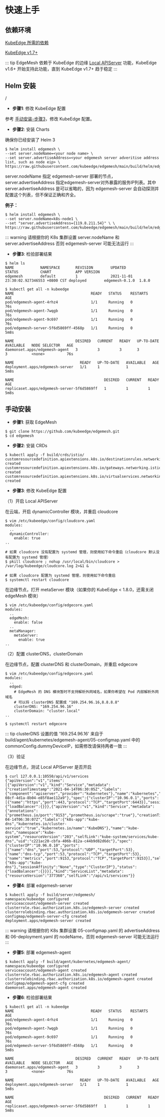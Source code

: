 # 快速上手

## 依赖环境

[KubeEdge 所需的依赖](https://kubeedge.io/en/docs/#dependencies)

[KubeEdge v1.7+](https://github.com/kubeedge/kubeedge/releases)

::: tip
EdgeMesh 依赖于 KubeEdge 的边缘 [Local APIServer](https://github.com/kubeedge/kubeedge/blob/master/CHANGELOG/CHANGELOG-1.6.md) 功能，KubeEdge v1.6+ 开始支持此功能，直到 KubeEdge v1.7+ 趋于稳定
:::

## Helm 安装
/
- **步骤1**: 修改 KubeEdge 配置

参考 [手动安装-步骤3](#step3)，修改 KubeEdge 配置。

- **步骤2**: 安装 Charts

确保你已经安装了 Helm 3

```
$ helm install edgemesh \
--set server.nodeName=<your node name> \
--set server.advertiseAddress=<your edgemesh server adveritise address list, such as node eip> \
https://raw.githubusercontent.com/kubeedge/edgemesh/main/build/helm/edgemesh.tgz
```

server.nodeName 指定 edgemesh-server 部署的节点，server.advertiseAddress 指定edgemesh-server对外暴露的服务IP列表。其中 server.advertiseAddress 是可以省略的，因为 edgemesh-server 会自动探测并配置这个列表，但不保证正确和齐全。

**例子：**

```shell
$ helm install edgemesh \
--set server.nodeName=k8s-node1 \
--set "server.advertiseAddress={119.8.211.54}" \ \
https://raw.githubusercontent.com/kubeedge/edgemesh/main/build/helm/edgemesh.tgz
```

::: warning
请根据你的 K8s 集群设置 server.nodeName 和 server.advertiseAddress 否则 edgemesh-server 可能无法运行
:::

- **步骤3**: 检验部署结果

```shell
$ helm ls
NAME            NAMESPACE       REVISION        UPDATED                                 STATUS          CHART           APP VERSION
edgemesh        default         1               2021-11-01 23:30:02.927346553 +0800 CST deployed        edgemesh-0.1.0  1.8.0
```

```shell
$ kubectl get all -n kubeedge
NAME                                   READY   STATUS    RESTARTS   AGE
pod/edgemesh-agent-4rhz4               1/1     Running   0          76s
pod/edgemesh-agent-7wqgb               1/1     Running   0          76s
pod/edgemesh-agent-9c697               1/1     Running   0          76s
pod/edgemesh-server-5f6d5869ff-4568p   1/1     Running   0          5m8s

NAME                            DESIRED   CURRENT   READY   UP-TO-DATE   AVAILABLE   NODE SELECTOR   AGE
daemonset.apps/edgemesh-agent   3         3         3       3            3           <none>          76s

NAME                              READY   UP-TO-DATE   AVAILABLE   AGE
deployment.apps/edgemesh-server   1/1     1            1           5m8s

NAME                                         DESIRED   CURRENT   READY   AGE
replicaset.apps/edgemesh-server-5f6d5869ff   1         1         1       5m8s
```

## 手动安装

- **步骤1**: 获取 EdgeMesh

```shell
$ git clone https://github.com/kubeedge/edgemesh.git
$ cd edgemesh
```

<a name="step3"></a>
- **步骤2**: 安装 CRDs

```shell
$ kubectl apply -f build/crds/istio/
customresourcedefinition.apiextensions.k8s.io/destinationrules.networking.istio.io created
customresourcedefinition.apiextensions.k8s.io/gateways.networking.istio.io created
customresourcedefinition.apiextensions.k8s.io/virtualservices.networking.istio.io created
```

- **步骤3**: 修改 KubeEdge 配置

（1）开启 Local APIServer

在云端，开启 dynamicController 模块，并重启 cloudcore

```shell
$ vim /etc/kubeedge/config/cloudcore.yaml
modules:
  ..
  dynamicController:
    enable: true
..
```

```shell
# 如果 cloudcore 没有配置为 systemd 管理，则使用如下命令重启（cloudcore 默认没有配置为 systemd 管理）
$ pkill cloudcore ; nohup /usr/local/bin/cloudcore > /var/log/kubeedge/cloudcore.log 2>&1 &

# 如果 cloudcore 配置为 systemd 管理，则使用如下命令重启
$ systemctl restart cloudcore
```

在边缘节点，打开 metaServer 模块（如果你的 KubeEdge < 1.8.0，还需关闭 edgeMesh 模块）

```shell
$ vim /etc/kubeedge/config/edgecore.yaml
modules:
  ..
  edgeMesh:
    enable: false
  ..
  metaManager:
    metaServer:
      enable: true
..
```

（2）配置 clusterDNS，clusterDomain

在边缘节点，配置 clusterDNS 和 clusterDomain，并重启 edgecore

```shell
$ vim /etc/kubeedge/config/edgecore.yaml
modules:
  ..
  edged:
    # EdgeMesh 的 DNS 模块暂时不支持解析外网域名，如果你希望在 Pod 内部解析外网域名
    # 可以将 clusterDNS 配置成 "169.254.96.16,8.8.8.8"
    clusterDNS: "169.254.96.16"
    clusterDomain: "cluster.local"
..
```

```shell
$ systemctl restart edgecore
```

::: tip
clusterDNS 设置的值 '169.254.96.16' 来自于 build/agent/kubernetes/edgemesh-agent/05-configmap.yaml 中的 commonConfig.dummyDeviceIP，如需修改请保持两者一致
:::

（3）验证

在边缘节点，测试 Local APIServer 是否开启

```shell
$ curl 127.0.0.1:10550/api/v1/services
{"apiVersion":"v1","items":[{"apiVersion":"v1","kind":"Service","metadata":{"creationTimestamp":"2021-04-14T06:30:05Z","labels":{"component":"apiserver","provider":"kubernetes"},"name":"kubernetes","namespace":"default","resourceVersion":"147","selfLink":"default/services/kubernetes","uid":"55eeebea-08cf-4d1a-8b04-e85f8ae112a9"},"spec":{"clusterIP":"10.96.0.1","ports":[{"name":"https","port":443,"protocol":"TCP","targetPort":6443}],"sessionAffinity":"None","type":"ClusterIP"},"status":{"loadBalancer":{}}},{"apiVersion":"v1","kind":"Service","metadata":{"annotations":{"prometheus.io/port":"9153","prometheus.io/scrape":"true"},"creationTimestamp":"2021-04-14T06:30:07Z","labels":{"k8s-app":"kube-dns","kubernetes.io/cluster-service":"true","kubernetes.io/name":"KubeDNS"},"name":"kube-dns","namespace":"kube-system","resourceVersion":"203","selfLink":"kube-system/services/kube-dns","uid":"c221ac20-cbfa-406b-812a-c44b9d82d6dc"},"spec":{"clusterIP":"10.96.0.10","ports":[{"name":"dns","port":53,"protocol":"UDP","targetPort":53},{"name":"dns-tcp","port":53,"protocol":"TCP","targetPort":53},{"name":"metrics","port":9153,"protocol":"TCP","targetPort":9153}],"selector":{"k8s-app":"kube-dns"},"sessionAffinity":"None","type":"ClusterIP"},"status":{"loadBalancer":{}}}],"kind":"ServiceList","metadata":{"resourceVersion":"377360","selfLink":"/api/v1/services"}}
```

- **步骤4**: 部署 edgemesh-server

```shell
$ kubectl apply -f build/server/edgemesh/
namespace/kubeedge configured
serviceaccount/edgemesh-server created
clusterrole.rbac.authorization.k8s.io/edgemesh-server created
clusterrolebinding.rbac.authorization.k8s.io/edgemesh-server created
configmap/edgemesh-server-cfg created
deployment.apps/edgemesh-server created
```

::: warning
请根据你的 K8s 集群设置 05-configmap.yaml 的 advertiseAddress 和 06-deployment.yaml 的 nodeName，否则 edgemesh-server 可能无法运行
:::

- **步骤5**: 部署 edgemesh-agent

```shell
$ kubectl apply -f build/agent/kubernetes/edgemesh-agent/
namespace/kubeedge configured
serviceaccount/edgemesh-agent created
clusterrole.rbac.authorization.k8s.io/edgemesh-agent created
clusterrolebinding.rbac.authorization.k8s.io/edgemesh-agent created
configmap/edgemesh-agent-cfg created
daemonset.apps/edgemesh-agent created
```

- **步骤6**: 检验部署结果

```shell
$ kubectl get all -n kubeedge
NAME                                   READY   STATUS    RESTARTS   AGE
pod/edgemesh-agent-4rhz4               1/1     Running   0          76s
pod/edgemesh-agent-7wqgb               1/1     Running   0          76s
pod/edgemesh-agent-9c697               1/1     Running   0          76s
pod/edgemesh-server-5f6d5869ff-4568p   1/1     Running   0          5m8s

NAME                            DESIRED   CURRENT   READY   UP-TO-DATE   AVAILABLE   NODE SELECTOR   AGE
daemonset.apps/edgemesh-agent   3         3         3       3            3           <none>          76s

NAME                              READY   UP-TO-DATE   AVAILABLE   AGE
deployment.apps/edgemesh-server   1/1     1            1           5m8s

NAME                                         DESIRED   CURRENT   READY   AGE
replicaset.apps/edgemesh-server-5f6d5869ff   1         1         1       5m8s
```
